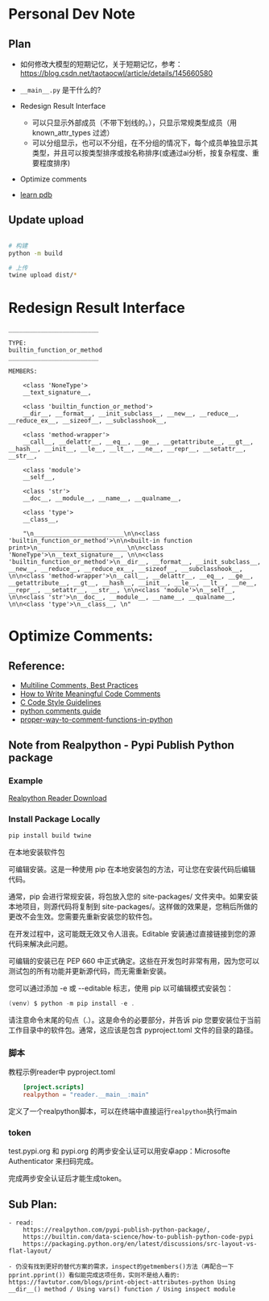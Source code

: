 # Personal Dev Note

## Plan

- 如何修改大模型的短期记忆，关于短期记忆，参考：https://blog.csdn.net/taotaocwl/article/details/145660580

- `__main__.py` 是干什么的?

- Redesign Result Interface
    - 可以只显示外部成员（不带下划线的。），只显示常规类型成员（用 known_attr_types 过滤）
    - 可以分组显示，也可以不分组，在不分组的情况下，每个成员单独显示其类型，并且可以按类型排序或按名称排序(或通过ai分析，按复杂程度、重要程度排序)
- Optimize comments
- [learn pdb](https://stackoverflow.com/questions/11552320/correct-way-to-pause-a-python-program)

## Update upload

```bash

# 构建
python -m build

# 上传
twine upload dist/*
```

# Redesign Result Interface

```
_________________________

TYPE: 
builtin_function_or_method
_________________________

MEMBERS:

    <class 'NoneType'>
    __text_signature__,

    <class 'builtin_function_or_method'>
    __dir__, __format__, __init_subclass__, __new__, __reduce__, __reduce_ex__, __sizeof__, __subclasshook__,

    <class 'method-wrapper'>
    __call__, __delattr__, __eq__, __ge__, __getattribute__, __gt__, __hash__, __init__, __le__, __lt__, __ne__, __repr__, __setattr__, __str__,

    <class 'module'>
    __self__,

    <class 'str'>
    __doc__, __module__, __name__, __qualname__,

    <class 'type'>
    __class__,

    "\n_________________________\n\n<class 'builtin_function_or_method'>\n\n<built-in function print>\n_________________________\n\n<class 'NoneType'>\n__text_signature__, \n\n<class 'builtin_function_or_method'>\n__dir__, __format__, __init_subclass__, __new__, __reduce__, __reduce_ex__, __sizeof__, __subclasshook__, \n\n<class 'method-wrapper'>\n__call__, __delattr__, __eq__, __ge__, __getattribute__, __gt__, __hash__, __init__, __le__, __lt__, __ne__, __repr__, __setattr__, __str__, \n\n<class 'module'>\n__self__, \n\n<class 'str'>\n__doc__, __module__, __name__, __qualname__, \n\n<class 'type'>\n__class__, \n"

```


# Optimize Comments:

## Reference:
- [Multiline Comments, Best Practices](https://www.askpython.com/python/python-comments)
- [How to Write Meaningful Code Comments](https://hackernoon.com/how-to-write-meaningful-code-comments-qb1735so)
- [C Code Style Guidelines](https://www.cs.swarthmore.edu/~newhall/unixhelp/c_codestyle.html)
- [python comments guide](https://realpython.com/python-comments-guide/)
- [proper-way-to-comment-functions-in-python](https://stackoverflow.com/questions/2357230/what-is-the-proper-way-to-comment-functions-in-python)


## Note from Realpython - Pypi Publish Python package


### Example
[Realpython Reader Download](https://codeload.github.com/realpython/reader/zip/refs/heads/master)


### Install Package Locally

```powershell
pip install build twine
```

在本地安装软件包

可编辑安装。这是一种使用 pip 在本地安装包的方法，可让您在安装代码后编辑代码。

通常，pip 会进行常规安装，将包放入您的 site-packages/ 文件夹中。如果安装本地项目，则源代码将复制到 site-packages/。这样做的效果是，您稍后所做的更改不会生效。您需要先重新安装您的软件包。

在开发过程中，这可能既无效又令人沮丧。Editable 安装通过直接链接到您的源代码来解决此问题。

可编辑的安装已在 PEP 660 中正式确定。这些在开发包时非常有用，因为您可以测试包的所有功能并更新源代码，而无需重新安装。

您可以通过添加 -e 或 --editable 标志，使用 pip 以可编辑模式安装包：

```powershell
(venv) $ python -m pip install -e .
```

请注意命令末尾的句点（.）。这是命令的必要部分，并告诉 pip 您要安装位于当前工作目录中的软件包。通常，这应该是包含 pyproject.toml 文件的目录的路径。

### 脚本
教程示例reader中 pyproject.toml 
```toml
    [project.scripts]
    realpython = "reader.__main__:main"
```
定义了一个realpython脚本，可以在终端中直接运行`realpython`执行main

### token

test.pypi.org 和 pypi.org 的两步安全认证可以用安卓app：Microsofte Authenticator 来扫码完成。

完成两步安全认证后才能生成token。

<!-- https://www.pyopensci.org/python-package-guide/tutorials/publish-pypi.html#step-4-create-a-package-upload-token -->




## Sub Plan:

    - read:
        https://realpython.com/pypi-publish-python-package/,
        https://builtin.com/data-science/how-to-publish-python-code-pypi
        https://packaging.python.org/en/latest/discussions/src-layout-vs-flat-layout/

    - 仍没有找到更好的替代方案的需求，inspect的getmembers()方法（再配合一下pprint.pprint()）看似能完成这项任务，实则不是给人看的: https://favtutor.com/blogs/print-object-attributes-python Using __dir__() method / Using vars() function / Using inspect module
